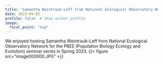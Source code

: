 ```yaml
---
title: 'Samantha Weintraub-Leff from National Ecological Observatory Network for the PBEE (Population Biology Ecology and Evolution) seminar series'
date: 2023-04-02
profile: false  # Show author profile
image:
  focal_point: "top"
---
```


We enjoyed hosting Samantha Weintraub-Leff from National Ecological Observatory Network for the PBEE (Population Biology Ecology and Evolution) seminar series in Spring 2023.
 {{< figure src="image000000.JPG" >}}  

 